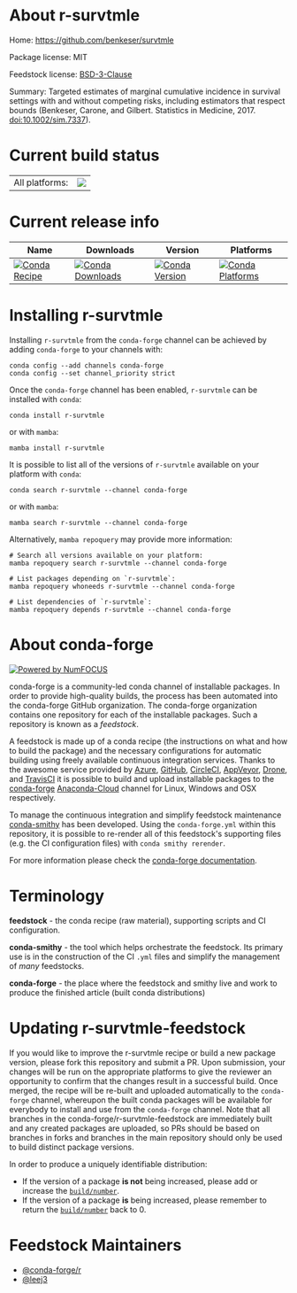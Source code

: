 About r-survtmle
================

Home: https://github.com/benkeser/survtmle

Package license: MIT

Feedstock license: [BSD-3-Clause](https://github.com/conda-forge/r-survtmle-feedstock/blob/main/LICENSE.txt)

Summary: Targeted estimates of marginal cumulative incidence in survival settings with and without competing risks, including estimators that respect bounds (Benkeser, Carone, and Gilbert. Statistics in Medicine, 2017. <doi:10.1002/sim.7337>).

Current build status
====================


<table><tr><td>All platforms:</td>
    <td>
      <a href="https://dev.azure.com/conda-forge/feedstock-builds/_build/latest?definitionId=17677&branchName=main">
        <img src="https://dev.azure.com/conda-forge/feedstock-builds/_apis/build/status/r-survtmle-feedstock?branchName=main">
      </a>
    </td>
  </tr>
</table>

Current release info
====================

| Name | Downloads | Version | Platforms |
| --- | --- | --- | --- |
| [![Conda Recipe](https://img.shields.io/badge/recipe-r--survtmle-green.svg)](https://anaconda.org/conda-forge/r-survtmle) | [![Conda Downloads](https://img.shields.io/conda/dn/conda-forge/r-survtmle.svg)](https://anaconda.org/conda-forge/r-survtmle) | [![Conda Version](https://img.shields.io/conda/vn/conda-forge/r-survtmle.svg)](https://anaconda.org/conda-forge/r-survtmle) | [![Conda Platforms](https://img.shields.io/conda/pn/conda-forge/r-survtmle.svg)](https://anaconda.org/conda-forge/r-survtmle) |

Installing r-survtmle
=====================

Installing `r-survtmle` from the `conda-forge` channel can be achieved by adding `conda-forge` to your channels with:

```
conda config --add channels conda-forge
conda config --set channel_priority strict
```

Once the `conda-forge` channel has been enabled, `r-survtmle` can be installed with `conda`:

```
conda install r-survtmle
```

or with `mamba`:

```
mamba install r-survtmle
```

It is possible to list all of the versions of `r-survtmle` available on your platform with `conda`:

```
conda search r-survtmle --channel conda-forge
```

or with `mamba`:

```
mamba search r-survtmle --channel conda-forge
```

Alternatively, `mamba repoquery` may provide more information:

```
# Search all versions available on your platform:
mamba repoquery search r-survtmle --channel conda-forge

# List packages depending on `r-survtmle`:
mamba repoquery whoneeds r-survtmle --channel conda-forge

# List dependencies of `r-survtmle`:
mamba repoquery depends r-survtmle --channel conda-forge
```


About conda-forge
=================

[![Powered by
NumFOCUS](https://img.shields.io/badge/powered%20by-NumFOCUS-orange.svg?style=flat&colorA=E1523D&colorB=007D8A)](https://numfocus.org)

conda-forge is a community-led conda channel of installable packages.
In order to provide high-quality builds, the process has been automated into the
conda-forge GitHub organization. The conda-forge organization contains one repository
for each of the installable packages. Such a repository is known as a *feedstock*.

A feedstock is made up of a conda recipe (the instructions on what and how to build
the package) and the necessary configurations for automatic building using freely
available continuous integration services. Thanks to the awesome service provided by
[Azure](https://azure.microsoft.com/en-us/services/devops/), [GitHub](https://github.com/),
[CircleCI](https://circleci.com/), [AppVeyor](https://www.appveyor.com/),
[Drone](https://cloud.drone.io/welcome), and [TravisCI](https://travis-ci.com/)
it is possible to build and upload installable packages to the
[conda-forge](https://anaconda.org/conda-forge) [Anaconda-Cloud](https://anaconda.org/)
channel for Linux, Windows and OSX respectively.

To manage the continuous integration and simplify feedstock maintenance
[conda-smithy](https://github.com/conda-forge/conda-smithy) has been developed.
Using the ``conda-forge.yml`` within this repository, it is possible to re-render all of
this feedstock's supporting files (e.g. the CI configuration files) with ``conda smithy rerender``.

For more information please check the [conda-forge documentation](https://conda-forge.org/docs/).

Terminology
===========

**feedstock** - the conda recipe (raw material), supporting scripts and CI configuration.

**conda-smithy** - the tool which helps orchestrate the feedstock.
                   Its primary use is in the construction of the CI ``.yml`` files
                   and simplify the management of *many* feedstocks.

**conda-forge** - the place where the feedstock and smithy live and work to
                  produce the finished article (built conda distributions)


Updating r-survtmle-feedstock
=============================

If you would like to improve the r-survtmle recipe or build a new
package version, please fork this repository and submit a PR. Upon submission,
your changes will be run on the appropriate platforms to give the reviewer an
opportunity to confirm that the changes result in a successful build. Once
merged, the recipe will be re-built and uploaded automatically to the
`conda-forge` channel, whereupon the built conda packages will be available for
everybody to install and use from the `conda-forge` channel.
Note that all branches in the conda-forge/r-survtmle-feedstock are
immediately built and any created packages are uploaded, so PRs should be based
on branches in forks and branches in the main repository should only be used to
build distinct package versions.

In order to produce a uniquely identifiable distribution:
 * If the version of a package **is not** being increased, please add or increase
   the [``build/number``](https://docs.conda.io/projects/conda-build/en/latest/resources/define-metadata.html#build-number-and-string).
 * If the version of a package **is** being increased, please remember to return
   the [``build/number``](https://docs.conda.io/projects/conda-build/en/latest/resources/define-metadata.html#build-number-and-string)
   back to 0.

Feedstock Maintainers
=====================

* [@conda-forge/r](https://github.com/conda-forge/r/)
* [@leej3](https://github.com/leej3/)

